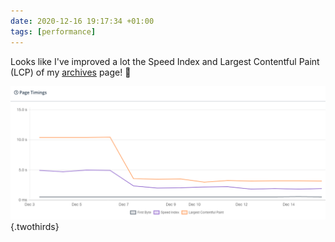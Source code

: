 ```yaml
---
date: 2020-12-16 19:17:34 +01:00
tags: [performance]
---
```


Looks like I've improved a lot the Speed Index and Largest Contentful Paint (LCP) of my [archives](/archives/) page! 💪

![Big improvement of Speed Index and Largest Contentful Paint](archives-page-performance.png){.twothirds}
